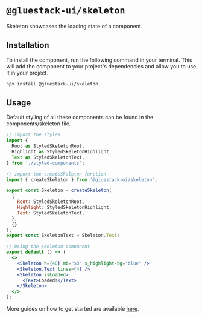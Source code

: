 # `@gluestack-ui/skeleton`

Skeleton showcases the loading state of a component.

## Installation

To install the component, run the following command in your terminal. This will add the component to your project's dependencies and allow you to use it in your project.

```sh
npx install @gluestack-ui/skeleton
```

## Usage

Default styling of all these components can be found in the components/skeleton file.

```jsx
// import the styles
import {
  Root as StyledSkeletonRoot,
  Highlight as StyledSkeletonHighlight,
  Text as StyledSkeletonText,
} from './styled-components';

// import the createSkeleton function
import { createSkeleton } from '@gluestack-ui/skeleton';

export const Skeleton = createSkeleton(
  {
    Root: StyledSkeletonRoot,
    Highlight: StyledSkeletonHighlight,
    Text: StyledSkeletonText,
  },
  {}
);
export const SkeletonText = Skeleton.Text;

// Using the skeleton component
export default () => (
  <>
    <Skeleton h={40} mb="$3" $_highlight-bg="blue" />
    <Skeleton.Text lines={4} />
    <Skeleton isLoaded>
      <Text>Loaded!</Text>
    </Skeleton>
  </>
);
```

More guides on how to get started are available
[here](https://ui.gluestack.io/docs/).
